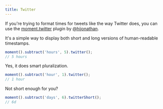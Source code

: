 ```yaml
---
title: Twitter
---
```



If you're trying to format times for tweets like the way Twitter does, you can use the [moment.twitter](https://github.com/hijonathan/moment.twitter) plugin by [@hijonathan](https://github.com/hijonathan).

It's a simple way to display both short and long versions of human-readable timestamps.

```javascript
moment().subtract('hours', 5).twitter();
// 5 hours
```

Yes, it does smart pluralization.

```javascript
moment().subtract('hour', 1).twitter();
// 1 hour
```

Not short enough for you?

```javascript
moment().subtract('days', 6).twitterShort();
// 6d
```
